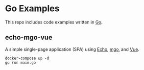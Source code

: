 # Go Examples
This repo includes code examples written in [Go](https://golang.org).

## echo-mgo-vue
A simple single-page application (SPA) using
[Echo](https://echo.labstack.com), [mgo](https://labix.org/mgo), and [Vue](https://vuejs.org).

```
docker-compose up -d
go run main.go
```
